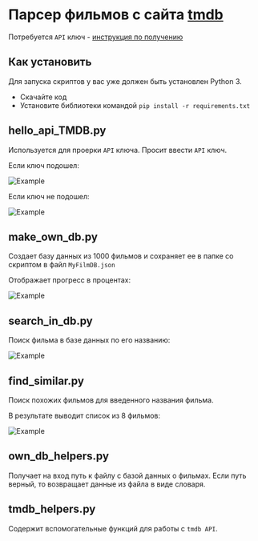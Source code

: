 # Парсер фильмов с сайта [tmdb](https://www.themoviedb.org/)

Потребуется `API` ключ - [инструкция по получению](https://developers.themoviedb.org/4/auth/create-access-token)

## Как установить

Для запуска скриптов у вас уже должен быть установлен Python 3.

- Скачайте код
- Установите библиотеки командой `pip install -r requirements.txt`

## hello_api_TMDB.py

Используется для проерки `API` ключа. Просит ввести `API` ключ.

Если ключ подошел:

![Example]()

Если ключ не подошел:

![Example]()

## make_own_db.py

Создает базу данных из 1000 фильмов и сохраняет ее в папке со скриптом в файл `MyFilmDB.json`

Отображает прогресс в процентах:

![Example]()


## search_in_db.py

Поиск фильма в базе данных по его названию:

![Example]()

## find_similar.py

Поиск похожих фильмов для введенного названия фильма.

В результате выводит список из 8 фильмов: 

![Example]()

## own_db_helpers.py

Получает на вход путь к файлу с базой данных о фильмах. Если путь верный, то возвращает данные из файла в виде словаря.

## tmdb_helpers.py

Содержит вспомогательные функций для работы с `tmdb API`.
